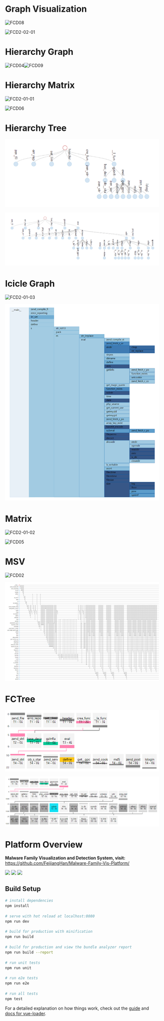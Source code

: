 # Graph Visualization

![FCD08](https://gitee.com/han-feijiang/img-store/raw/master/2023/FCD08.png)

![FCD2-02-01](https://gitee.com/han-feijiang/img-store/raw/master/2023/FCD2-02-01.png)

# Hierarchy Graph 

![FCD04](https://gitee.com/han-feijiang/img-store/raw/master/2023/FCD04.png)![FCD09](https://gitee.com/han-feijiang/img-store/raw/master/2023/FCD09.png)



# Hierarchy Matrix

![FCD2-01-01](https://gitee.com/han-feijiang/img-store/raw/master/2023/FCD2-01-01.png)

![FCD06](https://gitee.com/han-feijiang/img-store/raw/master/2023/FCD06.png)

# Hierarchy Tree

![](https://github.com/FeijiangHan/Function-Visualization/blob/main/visualization%20methods/visualization%20samples/hierarchyTree/FCD2-01-01.png)

![FCD06](https://github.com/FeijiangHan/Function-Visualization/blob/main/visualization%20methods/visualization%20samples/hierarchyTree/FCD06.png)



# Icicle Graph

![FCD2-01-03](https://gitee.com/han-feijiang/img-store/raw/master/2023/FCD2-01-03.png)

![FCD08](https://github.com/FeijiangHan/Function-Visualization/blob/main/visualization%20methods/visualization%20samples/icicle/FCD08.png)

# Matrix

![FCD2-01-02](https://gitee.com/han-feijiang/img-store/raw/master/2023/FCD2-01-02.png)

![FCD05](https://gitee.com/han-feijiang/img-store/raw/master/2023/FCD05.png)



# MSV

![FCD02](https://gitee.com/han-feijiang/img-store/raw/master/2023/FCD02.png)

![FCD08](https://github.com/FeijiangHan/Function-Visualization/blob/main/visualization%20methods/visualization%20samples/MSV/FCD08.png)



# FCTree

![FCD2-01-01](https://github.com/FeijiangHan/Function-Visualization/blob/main/visualization%20methods/visualization%20samples/timeTree/FCD2-01-01.png)

![FCD06](https://github.com/FeijiangHan/Function-Visualization/blob/main/visualization%20methods/visualization%20samples/timeTree/FCD06.png)



# Platform Overview

**Malware Family Visualization and Detection System, visit:** https://github.com/FeijiangHan/Malware-Family-Vis-Platform/

<img src="https://feijiang.info/details/markdown/assets/image-20231111214519387.png">
<img src="https://feijiang.info/details/markdown/img/image-20231011185448410.png">
<img src="https://feijiang.info/details/markdown/img/image-20231011192344897.png">



## Build Setup

``` bash
# install dependencies
npm install

# serve with hot reload at localhost:8080
npm run dev

# build for production with minification
npm run build

# build for production and view the bundle analyzer report
npm run build --report

# run unit tests
npm run unit

# run e2e tests
npm run e2e

# run all tests
npm test
```

For a detailed explanation on how things work, check out the [guide](http://vuejs-templates.github.io/webpack/) and [docs for vue-loader](http://vuejs.github.io/vue-loader).
